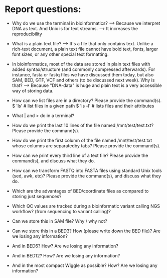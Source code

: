 # Report questions:

* Why do we use the terminal in bioinformatics?
--> Because we interpret DNA as text. And Unix is for text streams.
--> It increases the reproducibility

* What is a plain text file?
--> It's a file that only contains text. Unlike a rich-text document, a plain text file cannot have bold text, fonts, larger font sizes, or any other special text formatting.

* In bioinformatics, most of the data are stored in plain text files with added syntax/structure (and commonly compressed afterwards). For instance, fasta or fastq files we have discussed them today, but also SAM, BED, GTF, VCF and others (to be discussed next week). Why is that?
--> Because "DNA-data" is huge and plain text is a very accessible way of storing data.

* How can we list files are in a directory? Please provide the command(s).
$ 'ls' # list files in a given path
$ 'ls -l' # lists files and their attributes

* What | and > do in a terminal?

* How do we print the last 10 lines of the file named /mnt/test/test.txt? Please provide the command(s).

* How do we print the first column of the file named /mnt/test/test.txt whose columns are separatedby tabs? Please provide the command(s).

* How can we print every third line of a text file? Please provide the command(s), and discuss what they do.

* How can we transform FASTQ into FASTA files using standard Unix tools (sed, awk, etc)? Please provide the command(s), and discuss what they do.

* Which are the advantages of BED/coordinate files as compared to storing just sequences?

* Which QC values are tracked during a bioinformatic variant calling NGS workflow? (from sequencing to variant calling)?

* Can we store this in SAM file? Why / why not?

* Can we store this in a BED3? How (please write down the BED file)? Are we losing any information?

* And in BED6? How? Are we losing any information?

* And in BED12? How? Are we losing any information?

* And in the most compact Wiggle as possible? How? Are we losing any information?
